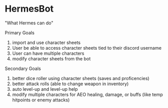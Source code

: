 # HermesBot

"What Hermes can do"

Primary Goals
1. import and use character sheets 
2. User be able to access character sheets tied to their discord username
3. User can have multiple characters
4. modify character sheets from the bot

Secondary Goals
1. better dice roller using character sheets (saves and proficencies)
2. better attack rolls (able to change weapon in inventory)
3. auto level-up and level-up help
4. modify multiple characters for AEO healing, damage, or buffs (like temp hitpoints or enemy attacks)
